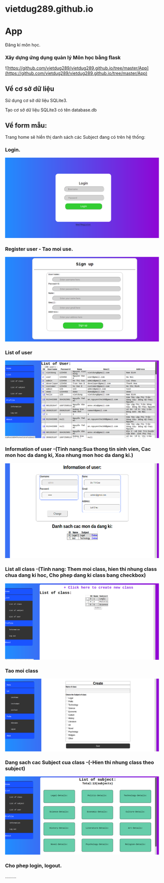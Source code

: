 # vietdug289.github.io
# App
Đăng kí môn học.
### Xây dựng ứng dụng quản lý Môn học bằng flask
![https://github.com/vietdug289/vietdug289.github.io/tree/master/App](https://github.com/vietdug289/vietdug289.github.io/tree/master/App)
## Về cơ sở dữ liệu

Sử dụng cơ sở dữ liệu SQLite3.

Tạo cơ sở dữ liệu SQLite3 có tên database.db


## Về form mẫu:

Trang home sẽ hiển thị danh sách các Subject đang có trên hệ thống:
### Login.
![login.png](https://raw.githubusercontent.com/vietdug289/vietdug289.github.io/master/Picture/Screenshot%20from%202019-02-15%2016-31-50.png)
### Register user - Tao moi use.
![register.png](https://raw.githubusercontent.com/vietdug289/vietdug289.github.io/master/Picture/Screenshot%20from%202019-02-15%2016-32-39.png)
### List of user
![listofuser.png](https://raw.githubusercontent.com/vietdug289/vietdug289.github.io/master/Picture/Screenshot%20from%202019-02-15%2016-34-01.png)
### Information of user -(Tinh nang:Sua thong tin sinh vien, Cac mon hoc da dang ki, Xoa nhung mon hoc da dang ki.)
![infor.png](https://raw.githubusercontent.com/vietdug289/vietdug289.github.io/master/Picture/Screenshot%20from%202019-02-15%2016-34-50.png)
### List all class -(Tinh nang: Them moi class, hien thi nhung class chua dang ki hoc, Cho phep dang ki class bang checkbox)
![class.png](https://raw.githubusercontent.com/vietdug289/vietdug289.github.io/master/Picture/Screenshot%20from%202019-02-15%2016-35-43.png)
### Tao moi class 
![createclass.png](https://raw.githubusercontent.com/vietdug289/vietdug289.github.io/master/Picture/Screenshot%20from%202019-02-15%2016-36-17.png)
### Dang sach cac Subject cua class -(-Hien thi nhung class theo subject)
![subject.png](https://raw.githubusercontent.com/vietdug289/vietdug289.github.io/master/Picture/Screenshot%20from%202019-02-15%2016-37-02.png)
### Cho phep login, logout.
.........

 
